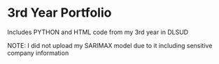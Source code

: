 # 3rd Year Portfolio
 Includes PYTHON and HTML code from my 3rd year in DLSUD

NOTE: I did not upload my SARIMAX model due to it including sensitive company information
